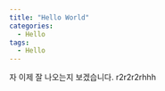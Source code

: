 ```yaml
---
title: "Hello World"
categories:
  - Hello
tags:
  - Hello
---
```


자 이제 잘 나오는지 보겠습니다.
r2r2r2rhhh



